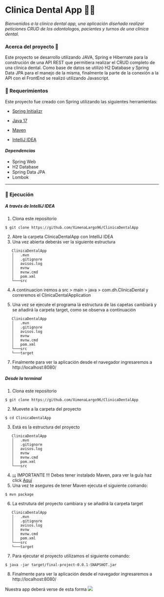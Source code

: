 # Clinica Dental App 🏣🦷

*Bienvenidos a la clinica dental app, una aplicación diseñada realizar peticiones CRUD de los odontologos, pacientes y turnos de una clinica dental.*

### Acerca del proyecto 🚀
Este proyecto se desarrollo utilizando JAVA, Spring e Hibernate para la construción de una API REST que permitiera realizar el CRUD completo de una clinica dental. Como base de datos se utilizó H2 Database y Spring Data JPA para el manejo de la misma, finalmente la parte de la conexión a la API con el FrontEnd se realizó utilizando Javascript.
### 🚨 Requerimientos

Este proyecto fue creado con Spring utilizando las siguientes herramientas:
- [Spring Initializr](https://start.spring.io/)

- [Java 17](https://www.oracle.com/co/java/technologies/downloads/#java17)

- [Maven](https://maven.apache.org/download.cgi)

- [IntelliJ IDEA](https://www.jetbrains.com/idea/)

#### *Dependencias*

- Spring Web
- H2 Database
- Spring Data JPA
- Lombok
----
### 🌟 Ejecución

#####   A través de IntelliJ IDEA

1. Clona este repositorio
```
$ git clone https://github.com/XimenaLargo96/ClinicaDentalApp
```
2. Abre la carpeta ClinicaDentalApp con IntelliJ IDEA
3. Una vez abierta deberás ver la siguiente estructura
```
   ClinicaDentalApp
   │   .mvn
   │   .gitignore
   │   avisos.log
   │   mvnw
   │   mvnw.cmd
   │   pom.xml
   └───src
```
4. A continuacion iremos a src > main > java > com.dh.ClinicaDental y correremos el ClinicaDentalApplication

5. Una vez se ejecute el programa la estructura de las capetas cambiará y se añadirá la carpeta target, como se observa a continuación
```
   ClinicaDentalApp
   │   .mvn
   │   .gitignore
   │   avisos.log
   │   mvnw
   │   mvnw.cmd
   │   pom.xml
   └───src
   └───target
```
7. Finalmente para ver la aplicación desde el navegador ingresaremos a http://localhost:8080/ 

#####  Desde la terminal 

1. Clona este repositorio
```
$ git clone https://github.com/XimenaLargo96/ClinicaDentalApp
```
2. Muevete a la carpeta del proyecto
```
$ cd ClinicaDentalApp
```
3. Está es la estructura del proyecto
```
   ClinicaDentalApp
   │   .mvn
   │   .gitignore
   │   avisos.log
   │   mvnw
   │   mvnw.cmd
   │   pom.xml
   └───src
```
4. ¡¡¡ IMPORTANTE !!! Debes tener instalado Maven, para ver la guía  haz click [Aquí](https://maven.apache.org/install.html)
5. Una vez te asegures de tener Maven ejecuta el siguiente comando: 
```
$ mvn package
```
6. La estrutura del proyecto cambiara y se añadirá la carpeta target
```
   ClinicaDentalApp
   │   .mvn
   │   .gitignore
   │   avisos.log
   │   mvnw
   │   mvnw.cmd
   │   pom.xml
   └───src
   └───target
```
7. Para ejecutar el proyecto utilizamos el siguiente comando: 
```
$ java -jar target/final-project-0.0.1-SNAPSHOT.jar
```
8. Finalmente para ver la aplicación desde el navegador ingresaremos a http://localhost:8080/

Nuestra app deberá verse de esta forma 
<img src="https://github.com/XimenaLargo96/ClinicaDentalApp/blob/master/src/main/resources/static/img/Demo.jpg" />